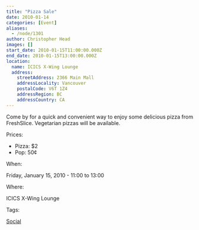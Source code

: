```yaml
---
title: "Pizza Sale"
date: 2010-01-14
categories: [Event]
aliases:
  - /node/1301
author: Christopher Head
images: []
start_date: 2010-01-15T11:00:00.000Z
end_date: 2010-01-15T13:00:00.000Z
location:
  name: ICICS X-Wing Lounge
  address:
    streetAddress: 2366 Main Mall
    addressLocality: Vancouver
    postalCode: V6T 1Z4
    addressRegion: BC
    addressCountry: CA
---
```


Come by for a quick and convenient way to enjoy some delicious pizza from FreshSlice. Vegetarian pizzas will be available.

Prices:

*   Pizza: $2
*   Pop: 50¢

When: 

Friday, January 15, 2010 - 11:00 to 13:00

Where: 

ICICS X-Wing Lounge

Tags: 

[Social](/social)
